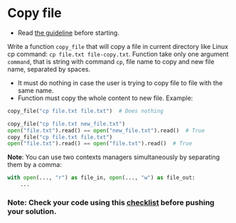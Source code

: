 # Copy file

- Read [the guideline](https://github.com/mate-academy/py-task-guideline/blob/main/README.md) before starting.

Write a function `copy_file` that will copy a file in current directory 
like Linux cp command: `cp file.txt file-copy.txt`. Function take only one
argument `command`, that is string with command `cp`, file name to copy and new file
name, separated by spaces.

- It must do nothing in case the user is trying to copy file to file with the same
name.
- Function must copy the whole content to new file.
Example:
```python
copy_file("cp file.txt file.txt")  # Does nothing

copy_file("cp file.txt new_file.txt")
open("file.txt").read() == open("new_file.txt").read()  # True
copy_file("cp file.txt file.txt")
open("file.txt").read() == open("file.txt").read()  # True
```
**Note**: You can use two contexts managers simultaneously by separating them by a comma:
```python
with open(..., "r") as file_in, open(..., "w") as file_out:
    ...
```

### Note: Check your code using this [checklist](checklist.md) before pushing your solution.
